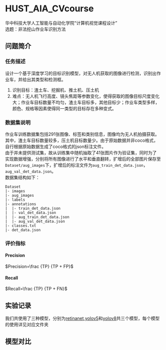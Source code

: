# HUST_AIA_CVcourse
华中科技大学人工智能与自动化学院“计算机视觉课程设计”<br>
选题：非法挖山作业车识别方法

## 问题简介
### 任务描述
设计一个基于深度学习的目标识别模型，对无人机获取的图像进行检测，识别出作业车，并给出其类型和检测框。<br>
1. 识别目标：渣土车、挖掘机、推土机、压土机
2. 难点：无人机飞行高度、镜头焦距等参数变化，使得获取的图像目标尺度变化大；作业车目标数量不均匀，渣土车目标多，其他目标少；作业车类型多样，颜色、规格等因素使得同一类型的目标存在多种变式。

### 数据集说明
作业车训练数据集包括291张图像、标签和类别信息，图像均为无人机拍摄获取。其中，渣土车目标数量较多，压土机目标数量少。由于原始数据并非coco格式，自行根据原始数据生成了coco格式的json标注文件。<br>
由于并未提供测试集，故从训练集中随机抽取了41张图片作为验证集，同时为了实现数据增强，分别将所有图像进行了水平和垂直翻转，扩增后的全部图片保存至`Dataset/aug_images`下，扩增后的标注文件为`aug_train_det_data.json`，`aug_val_det_data.json`。<br>
数据集结构如下：<br>
```
Dataset
|- images
|- aug_images
|- labels
|- annotations
|  |- train_det_data.json
|  |- val_det_data.json
|  |- aug_train_det_data.json
|  |- aug_val_det_data.json
|- classes.txt
|- det_data.json
```

### 评价指标
#### Precision
$Precision=\frac {TP} {TP + FP}$
#### Recall
$Recall=\frac {TP} {TP + FN}$

## 实验记录
我们共使用了三种模型，分别为[retinanet](retinanet/),[yolov5](yolov5/)和[yolov8](yolov8/)共三个模型，每个模型的使用详见对应文件夹

## 模型对比